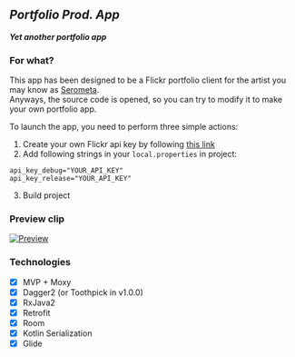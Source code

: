 ## _Portfolio Prod. App_

_**Yet another portfolio app**_

### For what?

This app has been designed to be a Flickr portfolio client for the artist you may know as <a href="https://twitter.com/serometa">Serometa</a>. 
</br>Anyways, the source code is opened, so you can try to modify it to make your own portfolio app. 

To launch the app, you need to perform three simple actions:
1. Create your own Flickr api key by following [this link](https://www.flickr.com/services/apps/create/apply/)
2. Add following strings in your `local.properties` in project:
```
api_key_debug="YOUR_API_KEY"
api_key_release="YOUR_API_KEY"
```
3. Build project

### Preview clip

[![Preview](https://raw.github.com/CakeWalker1337/PortfolioProd/github/preview_img.png)](https://www.youtube.com/watch?v=oChkwUjm2VM)

### Technologies

- [x] MVP + Moxy
- [x] Dagger2 (or Toothpick in v1.0.0)
- [x] RxJava2
- [x] Retrofit
- [x] Room
- [x] Kotlin Serialization
- [x] Glide
